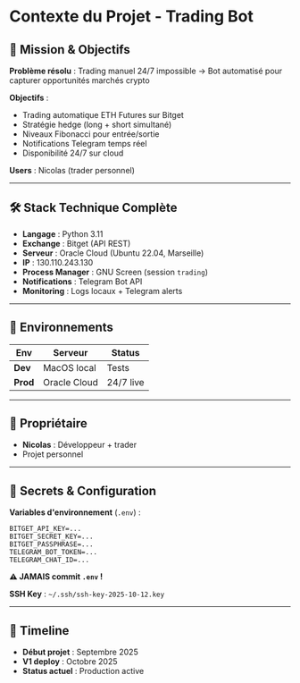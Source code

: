 # Contexte du Projet - Trading Bot

## 🎯 Mission & Objectifs

**Problème résolu** : Trading manuel 24/7 impossible → Bot automatisé pour capturer opportunités marchés crypto

**Objectifs** :
- Trading automatique ETH Futures sur Bitget
- Stratégie hedge (long + short simultané)
- Niveaux Fibonacci pour entrée/sortie
- Notifications Telegram temps réel
- Disponibilité 24/7 sur cloud

**Users** : Nicolas (trader personnel)

---

## 🛠️ Stack Technique Complète

- **Langage** : Python 3.11
- **Exchange** : Bitget (API REST)
- **Serveur** : Oracle Cloud (Ubuntu 22.04, Marseille)
- **IP** : 130.110.243.130
- **Process Manager** : GNU Screen (session `trading`)
- **Notifications** : Telegram Bot API
- **Monitoring** : Logs locaux + Telegram alerts

---

## 🏢 Environnements

| Env | Serveur | Status |
|-----|---------|--------|
| **Dev** | MacOS local | Tests |
| **Prod** | Oracle Cloud | 24/7 live |

---

## 👤 Propriétaire

- **Nicolas** : Développeur + trader
- Projet personnel

---

## 🔑 Secrets & Configuration

**Variables d'environnement** (`.env`) :
```
BITGET_API_KEY=...
BITGET_SECRET_KEY=...
BITGET_PASSPHRASE=...
TELEGRAM_BOT_TOKEN=...
TELEGRAM_CHAT_ID=...
```

**⚠️ JAMAIS commit `.env` !**

**SSH Key** : `~/.ssh/ssh-key-2025-10-12.key`

---

## 📅 Timeline

- **Début projet** : Septembre 2025
- **V1 deploy** : Octobre 2025
- **Status actuel** : Production active
